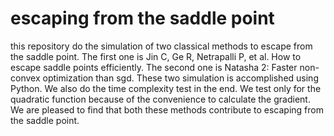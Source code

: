# escaping from the saddle point
this repository do the simulation of two classical methods to escape from the saddle point.
The first one is Jin C, Ge R, Netrapalli P, et al. How to escape saddle points efficiently.
The second one is Natasha 2: Faster non-convex optimization than sgd.
These two simulation is accomplished using Python. 
We also do the time complexity test in the end.
We test only for the quadratic function because of the convenience to calculate the gradient. 
We are pleased to find that both these methods contribute to escaping from the saddle point.
